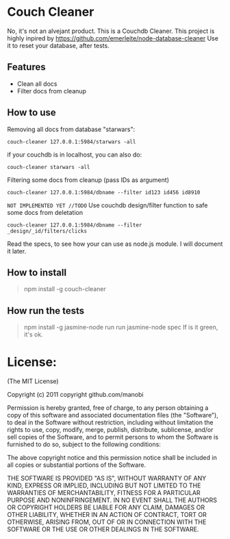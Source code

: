 # Couch Cleaner
No, it's not an alvejant product. This is a Couchdb Cleaner.
This project is highly inpired by https://github.com/emerleite/node-database-cleaner
Use it to reset your database, after tests.
## Features
* Clean all docs
* Filter docs from cleanup

## How to use
Removing all docs from database "starwars":
```
couch-cleaner 127.0.0.1:5984/starwars -all
```
if your couchdb is in localhost, you can also do:
```
couch-cleaner starwars -all
```
Filtering some docs from cleanup (pass IDs as argument) 
```
couch-cleaner 127.0.0.1:5984/dbname --filter id123 id456 id8910
```
`NOT IMPLEMENTED YET //TODO` 
Use couchdb design/filter function to safe some docs from deletation
```
couch-cleaner 127.0.0.1:5984/dbname --filter _design/_id/filters/clicks
```

Read the specs, to see how your can use as node.js module. I will document it later.

## How to install 
> npm install -g couch-cleaner


## How run the tests
> npm install -g jasmine-node
> run run
> jasmine-node spec
> If is it green, it's ok.


# License:
(The MIT License)

Copyright (c) 2011 copyright github.com/manobi

Permission is hereby granted, free of charge, to any person obtaining a copy of this software and associated documentation files (the "Software"), to deal in the Software without restriction, including without limitation the rights to use, copy, modify, merge, publish, distribute, sublicense, and/or sell copies of the Software, and to permit persons to whom the Software is furnished to do so, subject to the following conditions:

The above copyright notice and this permission notice shall be included in all copies or substantial portions of the Software.

THE SOFTWARE IS PROVIDED "AS IS", WITHOUT WARRANTY OF ANY KIND, EXPRESS OR IMPLIED, INCLUDING BUT NOT LIMITED TO THE WARRANTIES OF MERCHANTABILITY, FITNESS FOR A PARTICULAR PURPOSE AND NONINFRINGEMENT. IN NO EVENT SHALL THE AUTHORS OR COPYRIGHT HOLDERS BE LIABLE FOR ANY CLAIM, DAMAGES OR OTHER LIABILITY, WHETHER IN AN ACTION OF CONTRACT, TORT OR OTHERWISE, ARISING FROM, OUT OF OR IN CONNECTION WITH THE SOFTWARE OR THE USE OR OTHER DEALINGS IN THE SOFTWARE.